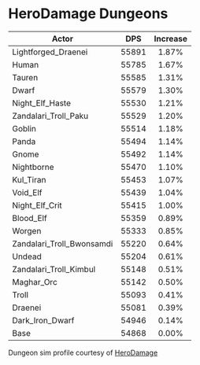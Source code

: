 # HeroDamage Dungeons
| Actor | DPS | Increase |
|---|:---:|:---:|
|Lightforged_Draenei|55891|1.87%|
|Human|55785|1.67%|
|Tauren|55585|1.31%|
|Dwarf|55579|1.30%|
|Night_Elf_Haste|55530|1.21%|
|Zandalari_Troll_Paku|55529|1.20%|
|Goblin|55514|1.18%|
|Panda|55494|1.14%|
|Gnome|55492|1.14%|
|Nightborne|55470|1.10%|
|Kul_Tiran|55453|1.07%|
|Void_Elf|55439|1.04%|
|Night_Elf_Crit|55415|1.00%|
|Blood_Elf|55359|0.89%|
|Worgen|55333|0.85%|
|Zandalari_Troll_Bwonsamdi|55220|0.64%|
|Undead|55204|0.61%|
|Zandalari_Troll_Kimbul|55148|0.51%|
|Maghar_Orc|55142|0.50%|
|Troll|55093|0.41%|
|Draenei|55081|0.39%|
|Dark_Iron_Dwarf|54946|0.14%|
|Base|54868|0.00%|

 Dungeon sim profile courtesy of [HeroDamage](https://www.herodamage.com/)